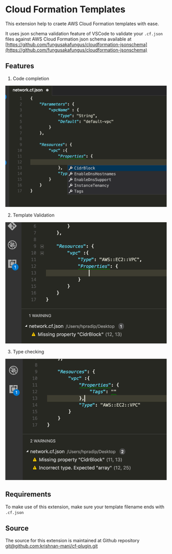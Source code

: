 
# Cloud Formation Templates

This extension help to craete AWS Cloud Formation templates with ease. 

It uses json schema validation feature of VSCode to validate your `.cf.json` files against AWS Cloud Formation json schema available at [https://github.com/fungusakafungus/cloudformation-jsonschema](https://github.com/fungusakafungus/cloudformation-jsonschema)

## Features

1. Code completion

![Code completion](images/code-completion.png)

2. Template Validation

![Template validation](images/template-validation.png)

3. Type checking

![Type checking](images/type-checking.png)


## Requirements

To make use of this extension, make sure your template filename ends with `.cf.json`

## Source

The source for this extension is maintained at Github repository [git@github.com:krishnan-mani/cf-plugin.git](git@github.com:krishnan-mani/cf-plugin.git)
